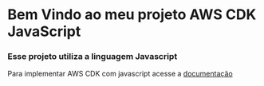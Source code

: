 # Bem Vindo ao meu projeto AWS CDK JavaScript

### Esse projeto utiliza a linguagem Javascript
Para implementar AWS CDK com javascript acesse a [documentação](https://docs.aws.amazon.com/cdk/v2/guide/work-with-cdk-javascript.html)

